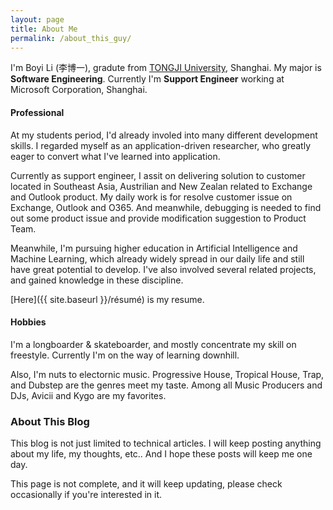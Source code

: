```yaml
---
layout: page
title: About Me
permalink: /about_this_guy/
---
```


I'm Boyi Li (李博一), gradute from [TONGJI University](http://www.tongji.edu.cn/english/), Shanghai. My major is **Software Engineering**. Currently I'm **Support Engineer** working at Microsoft Corporation, Shanghai.

<h4>Professional</h4>

At my students period, I'd already involed into many different development skills. I regarded myself as an application-driven researcher, who greatly eager to convert what I've learned into application.

Currently as support engineer, I assit on delivering solution to customer located in Southeast Asia, Austrilian and New Zealan related to Exchange and Outlook product. My daily work is for resolve customer issue on Exchange, Outlook and O365. And meanwhile, debugging is needed to find out some product issue and provide modification suggestion to Product Team.

Meanwhile, I'm pursuing higher education in Artificial Intelligence and Machine Learning, which already widely spread in our daily life and still have great potential to develop. I've also involved several related projects, and gained knowledge in these discipline.

[Here]({{ site.baseurl }}/résumé) is my resume.

<h4>Hobbies</h4>

I'm a longboarder & skateboarder, and mostly concentrate my skill on freestyle. Currently I'm on the way of learning downhill.

Also, I'm nuts to electornic music. Progressive House, Tropical House, Trap, and Dubstep are the genres meet my taste. Among all Music Producers and DJs, Avicii and Kygo are my favorites.


<h3>About This Blog</h3>

This blog is not just limited to technical articles. I will keep posting anything about my life, my thoughts, etc.. And I hope these posts will keep me one day.

<div class="bl-note">
	This page is not complete, and it will keep updating, please check occasionally if you're interested in it.
</div>
